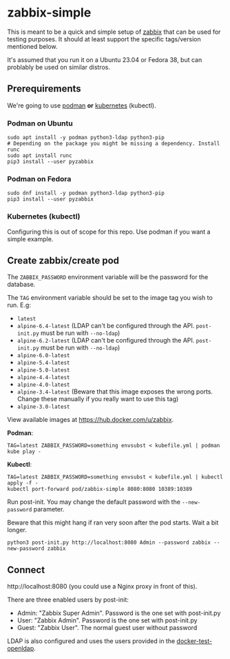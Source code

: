 # zabbix-simple

This is meant to be a quick and simple setup of [zabbix](https://zabbix.com) that can be used for testing purposes. It should at least support the specific tags/version mentioned below.

It's assumed that you run it on a Ubuntu 23.04 or Fedora 38, but can problably be used on similar distros.

## Prerequirements

We're going to use [podman](https://podman.io/getting-started/) **or** [kubernetes](https://kubernetes.io/) (kubectl).

### Podman on Ubuntu

```
sudo apt install -y podman python3-ldap python3-pip
# Depending on the package you might be missing a dependency. Install runc
sudo apt install runc
pip3 install --user pyzabbix
```

### Podman on Fedora

```
sudo dnf install -y podman python3-ldap python3-pip
pip3 install --user pyzabbix
```

### Kubernetes (kubectl)

Configuring this is out of scope for this repo. Use podman if you want a simple example.

## Create zabbix/create pod

The `ZABBIX_PASSWORD` environment variable will be the password for the database.

The `TAG` environment variable should be set to the image tag you wish to run. E.g:

- `latest`
- `alpine-6.4-latest` (LDAP can't be configured through the API. `post-init.py` must be run with `--no-ldap`)
- `alpine-6.2-latest` (LDAP can't be configured through the API. `post-init.py` must be run with `--no-ldap`)
- `alpine-6.0-latest`
- `alpine-5.4-latest`
- `alpine-5.0-latest`
- `alpine-4.4-latest`
- `alpine-4.0-latest`
- `alpine-3.4-latest` (Beware that this image exposes the wrong ports. Change these manually if you really want to use this tag)
- `alpine-3.0-latest`

View available images at <https://hub.docker.com/u/zabbix>.

**Podman**:
```
TAG=latest ZABBIX_PASSWORD=something envsubst < kubefile.yml | podman kube play -
```

**Kubectl**:
```
TAG=latest ZABBIX_PASSWORD=something envsubst < kubefile.yml | kubectl apply -f -
kubectl port-forward pod/zabbix-simple 8080:8080 10389:10389
```

Run post-init. You may change the default password with the `--new-password` parameter.

Beware that this might hang if ran very soon after the pod starts. Wait a bit longer.

```
python3 post-init.py http://localhost:8080 Admin --password zabbix --new-password zabbix
```

## Connect

http://localhost:8080 (you could use a Nginx proxy in front of this).

There are three enabled users by post-init:

* Admin: "Zabbix Super Admin". Password is the one set with post-init.py
* User: "Zabbix Admin". Password is the one set with post-init.py
* Guest: "Zabbix User". The normal guest user without password

LDAP is also configured and uses the users provided in the [docker-test-openldap](https://github.com/rroemhild/docker-test-openldap).
